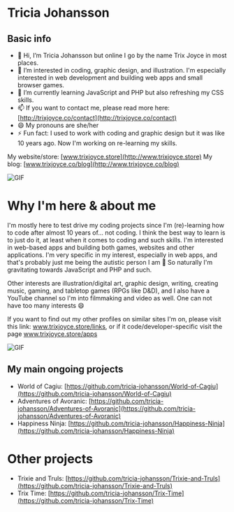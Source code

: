 # Tricia Johansson

## Basic info
- 👋 Hi, I’m Tricia Johansson but online I go by the name Trix Joyce in most places.
- 👀 I’m interested in coding, graphic design, and illustration. I'm especially interested in web development and building web apps and small browser games.
- 🌱 I’m currently learning JavaScript and PHP but also refreshing my CSS skills.
- 📫 If you want to contact me, please read more here: [http://trixjoyce.co/contact](http://trixjoyce.co/contact)
- 😄 My pronouns are she/her
- ⚡ Fun fact: I used to work with coding and graphic design but it was like 10 years ago. Now I'm working on re-learning my skills.

My website/store: [www.trixjoyce.store](http://www.trixjoyce.store)
My blog: [www.trixjoyce.co/blog](http://www.trixjoyce.co/blog)

![GIF](https://trixjoyce.com/GitHub/IMG_1134.GIF)

# Why I'm here & about me
I'm mostly here to test drive my coding projects since I'm (re)-learning how to code after almost 10 years of... not coding. I think the best way to learn is to just do it, at least when it comes to coding and such skills.
I'm interested in web-based apps and building both games, websites and other applications. I'm very specific in my interest, especially in web apps, and that's probably just me being the autistic person I am 👀
So naturally I'm gravitating towards JavaScript and PHP and such.

Other interests are illustration/digital art, graphic design, writing, creating music, gaming, and tabletop games (RPGs like D&D), and I also have a YouTube channel so I'm into filmmaking and video as well.
One can not have too many interests 😄

If you want to find out my other profiles on similar sites I'm on, please visit this link: www.trixjoyce.store/links, or if it code/developer-specific visit the page www.trixjoyce.store/apps

![GIF](https://trixjoyce.com/GitHub/IMG_0698.GIF)

## My main ongoing projects

- World of Cagiu: [https://github.com/tricia-johansson/World-of-Cagiu](https://github.com/tricia-johansson/World-of-Cagiu)
- Adventures of Avoranic: [https://github.com/tricia-johansson/Adventures-of-Avoranic](https://github.com/tricia-johansson/Adventures-of-Avoranic)
- Happiness Ninja: [https://github.com/tricia-johansson/Happiness-Ninja](https://github.com/tricia-johansson/Happiness-Ninja)

# Other projects

- Trixie and Truls: [https://github.com/tricia-johansson/Trixie-and-Truls](https://github.com/tricia-johansson/Trixie-and-Truls)
- Trix Time: [https://github.com/tricia-johansson/Trix-Time](https://github.com/tricia-johansson/Trix-Time)
